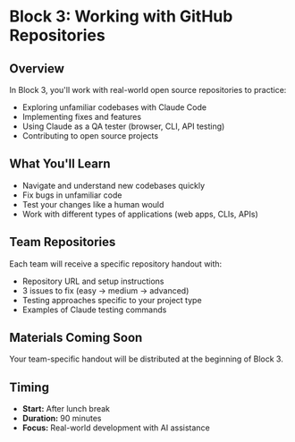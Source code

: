 # Block 3: Working with GitHub Repositories

## Overview
In Block 3, you'll work with real-world open source repositories to practice:
- Exploring unfamiliar codebases with Claude Code
- Implementing fixes and features
- Using Claude as a QA tester (browser, CLI, API testing)
- Contributing to open source projects

## What You'll Learn
- Navigate and understand new codebases quickly
- Fix bugs in unfamiliar code
- Test your changes like a human would
- Work with different types of applications (web apps, CLIs, APIs)

## Team Repositories
Each team will receive a specific repository handout with:
- Repository URL and setup instructions
- 3 issues to fix (easy → medium → advanced)
- Testing approaches specific to your project type
- Examples of Claude testing commands

## Materials Coming Soon
Your team-specific handout will be distributed at the beginning of Block 3.

## Timing
- **Start:** After lunch break
- **Duration:** 90 minutes
- **Focus:** Real-world development with AI assistance